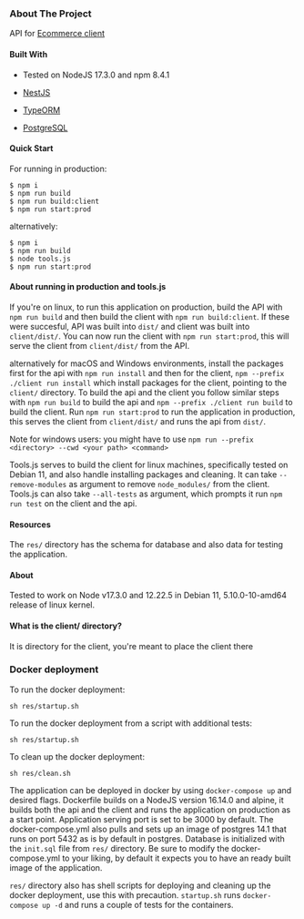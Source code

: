 ### About The Project

API for [Ecommerce client](https://github.com/oscarl0000/chocolatestore)

#### Built With

* Tested on NodeJS 17.3.0 and npm 8.4.1

* [NestJS](https://github.com/nestjs/nest)
* [TypeORM](https://github.com/typeorm/typeorm)
* [PostgreSQL](https://github.com/postgres/postgres)

#### Quick Start

For running in production:

```console
$ npm i
$ npm run build
$ npm run build:client
$ npm run start:prod
```

alternatively:

```console
$ npm i
$ npm run build
$ node tools.js
$ npm run start:prod
```

#### About running in production and tools.js

If you're on linux, to run this application on production, build the API with `npm run build` and then build the client with `npm run build:client`. If these were succesful, API was built into `dist/` and client was built into `client/dist/`. You can now run the client with `npm run start:prod`, this will serve the client from `client/dist/` from the API.

alternatively for macOS and Windows environments, install the packages first for the api with `npm run install` and then for the client, `npm --prefix ./client run install` which install packages for the client, pointing to the `client/` directory. To build the api and the client you follow similar steps with `npm run build` to build the api and `npm --prefix ./client run build` to build the client. Run `npm run start:prod` to run the application in production, this serves the client from `client/dist/` and runs the api from `dist/`.

Note for windows users: you might have to use `npm run --prefix <directory> --cwd <your path> <command>`

Tools.js serves to build the client for linux machines, specifically tested on Debian 11, and also handle installing packages and cleaning. It can take `--remove-modules` as argument to remove `node_modules/` from the client. Tools.js can also take `--all-tests` as argument, which prompts it run `npm run test` on the client and the api.

#### Resources

The `res/` directory has the schema for database and also data for testing the application.

#### About

Tested to work on Node v17.3.0 and 12.22.5 in Debian 11, 5.10.0-10-amd64 release of linux kernel.

#### What is the client/ directory?

It is directory for the client, you're meant to place the client there

### Docker deployment

To run the docker deployment:
```console
sh res/startup.sh
```

To run the docker deployment from a script with additional tests:
```console
sh res/startup.sh
```

To clean up the docker deployment:
```console
sh res/clean.sh
```

The application can be deployed in docker by using `docker-compose up` and desired flags. Dockerfile builds on a NodeJS version 16.14.0 and alpine, it builds both the api and the client and runs the application on production as a start point. Application serving port is set to be 3000 by default. The docker-compose.yml also pulls and sets up an image of postgres 14.1 that runs on port 5432 as is by default in postgres. Database is initialized with the `init.sql` file from `res/` directory. Be sure to modify the docker-compose.yml to your liking, by default it expects you to have an ready built image of the application.

`res/` directory also has shell scripts for deploying and cleaning up the docker deployment, use this with precaution. `startup.sh` runs `docker-compose up -d` and runs a couple of  tests for the containers.
